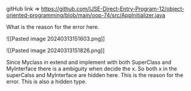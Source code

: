 gitHub link => https://github.com/IJSE-Direct-Entry-Program-12/object-oriented-programming/blob/main/oop-74/src/AppInitializer.java

What is the reason for the error here.

![[Pasted image 20240313151603.png]]


![[Pasted image 20240313151826.png]]

Since Myclass in extend and implement with both SuperClass and MyInterface there is a ambiguity when decide the x. So both x  in the superCalss and MyInterface are hidden here. This is the reason for the error. This is also a hidden type.

